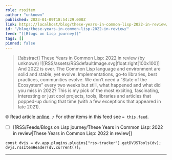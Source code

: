 ```yaml
---
role: rssitem
author: "unknown"
published: 2023-01-09T18:54:29.000Z
link: https://localhost/blog/these-years-in-common-lisp-2022-in-review/
id: "/blog/these-years-in-common-lisp-2022-in-review/"
feed: "[[Blogs on Lisp journey]]"
tags: []
pinned: false
---
```


> [!abstract] These Years in Common Lisp: 2022 in review (by unknown)
> ![[RSS/assets/RSSdefaultImage.svg|float:right|100x100]] And 2022 is over. The Common Lisp language and environment are solid and stable, yet evolve. Implementations, go-to libraries, best practices, communities evolve. We don’t need a “State of the Ecosystem” every two weeks but still, what happened and what did you miss in 2022? This is my pick of the most exciting, fascinating, interesting or just cool projects, tools, libraries and articles that popped-up during that time (with a few exceptions that appeared in late 2021).

🌐 Read article [online](https://localhost/blog/these-years-in-common-lisp-2022-in-review/). ⤴ For other items in this feed see `= this.feed`.

- [ ] [[RSS/Feeds/Blogs on Lisp journey/These Years in Common Lisp꞉ 2022 in review|These Years in Common Lisp꞉ 2022 in review]]

~~~dataviewjs
const dvjs = dv.app.plugins.plugins["rss-tracker"].getDVJSTools(dv);
dvjs.rssItemHeader(dv.current());
~~~

- - -
